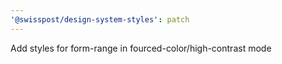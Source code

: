 ```yaml
---
'@swisspost/design-system-styles': patch
---
```


Add styles for form-range in fourced-color/high-contrast mode
